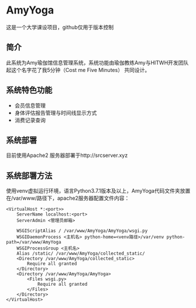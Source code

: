 # AmyYoga
这是一个大学课设项目，github仅用于版本控制
## 简介
此系统为Amy瑜伽馆信息管理系统，系统功能由瑜伽教练Amy与HITWH开发团队 起这个名字花了我5分钟（Cost me Five Minutes） 共同设计。
## 系统特色功能
* 会员信息管理
* 身体评估报告管理与时间线显示方式
* 消费记录查询
## 系统部署
目前使用Apache2 服务器部署于http://srcserver.xyz

## 系统部署方法
使用venv虚拟运行环境，语言Python3.7.1版本及以上，AmyYoga代码文件夹放置在/var/www/路径下，apache2服务器配置文件内容：
```
<VirtualHost *:<port>>
    ServerName localhost:<port>
    ServerAdmin <管理员邮箱>  

    WSGIScriptAlias / /var/www/AmyYoga/AmyYoga/wsgi.py
    WSGIDaemonProcess <主机名> python-home=<venv路径>/var/venv python-path=/var/www/AmyYoga
    WSGIProcessGroup <主机名>
    Alias /static/ /var/www/AmyYoga/collected_static/
    <Directory /var/www/AmyYoga/collected_static>
        Require all granted
    </Directory>
    <Directory /var/www/AmyYoga/AmyYoga>
	    <Files wsgi.py>
	        Require all granted
	    </Files>
    </Directory>
</VirtualHost>
```
